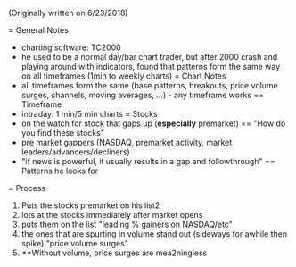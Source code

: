 (Originally written on 6/23/2018)

= General Notes
- charting software: TC2000
- he used to be a normal day/bar chart trader, but after 2000 crash and playing around with indicators, found that patterns form the same way on all timeframes (1min to weekly charts)
= Chart Notes
- all timeframes form the same (base patterns, breakouts, price volume surges, channels, moving averages, ...) - any timeframe works
== Timeframe
- intraday: 1 min/5 min charts
= Stocks
- on the watch for stock that gaps up (**especially** premarket)
== "How do you find these stocks"
- pre market gappers (NASDAQ, premarket activity, market leaders/advancers/decliners)
- "if news is powerful, it usually results in a gap and followthrough"
== Patterns he looks for

= Process
1. Puts the stocks premarket on his list2
2. lots at the stocks immediately after market opens
3. puts them on the list "leading % gainers on NASDAQ/etc"
4. the ones that are spurting in volume stand out (sideways for awhile then spike) "price volume surges"
5. **Without volume, price surges are mea2ningless
